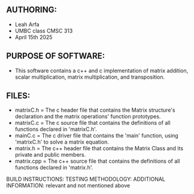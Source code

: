 ## AUTHORING: 
* Leah Arfa
* UMBC class CMSC 313
* April 15th 2025

## PURPOSE OF SOFTWARE: 
* This software contains a c++ and c implementation of matrix addition, scalar multiplication, matrix multiplication, and transposition.
  
## FILES: 
* matrixC.h = The c header file that contains the Matrix structure's declaration and the matrix operations' function prototypes.
* matrixC.c = The c source file that contains the definitions of all functions declared in 'matrixC.h'.
* mainC.c = The c driver file that contains the 'main' function, using 'matrixC.h' to solve a matrix equation.
* matrix.h = The c++ header file that contains the Matrix Class and its private and public members.
* matrix.cpp = The c++ source file that contains the definitions of all functions declared in 'matrix.h'.
   
BUILD INSTRUCTIONS: 
TESTING METHODOLOGY: 
ADDITIONAL INFORMATION: relevant and not mentioned above
